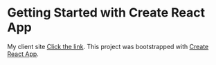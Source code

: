 # Getting Started with Create React App

My client site [Click the link](https://travel-f2f39.web.app/).
This project was bootstrapped with [Create React App](https://github.com/facebook/create-react-app).


